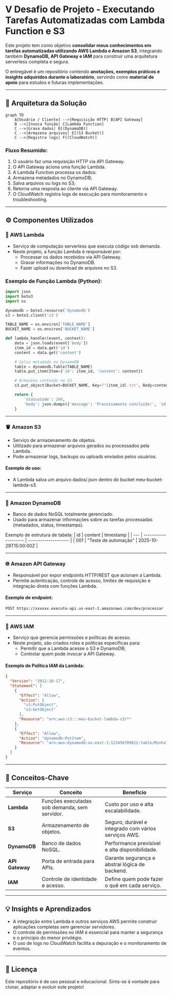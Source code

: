 # V Desafio de Projeto - Executando Tarefas Automatizadas com Lambda Function e S3

Este projeto tem como objetivo **consolidar meus conhecimentos em tarefas automatizadas utilizando AWS Lambda e Amazon S3**, integrando também **DynamoDB, API Gateway e IAM** para construir uma arquitetura serverless completa e segura.

O entregável é um repositório contendo **anotações, exemplos práticos e insights adquiridos durante o laboratório**, servindo como **material de apoio** para estudos e futuras implementações.

---

## 🧩 Arquitetura da Solução

```mermaid
graph TD
    A[Usuário / Cliente] -->|Requisição HTTP| B[API Gateway]
    B -->|Invoca função| C[Lambda Function]
    C -->|Grava dados| D[(DynamoDB)]
    C -->|Armazena arquivos| E[(S3 Bucket)]
    C -->|Registra logs| F[(CloudWatch)]
```
### Fluxo Resumido:

1. O usuário faz uma requisição HTTP via API Gateway.
2. O API Gateway aciona uma função Lambda.
3. A Lambda Function processa os dados:
4. Armazena metadados no DynamoDB;
5. Salva arquivos ou logs no S3;
6. Retorna uma resposta ao cliente via API Gateway.
7. O CloudWatch registra logs de execução para monitoramento e troubleshooting.

---

## ⚙️ Componentes Utilizados
### 🧠 AWS Lambda
- Serviço de computação serverless que executa código sob demanda.
- Neste projeto, a função Lambda é responsável por:
    - Processar os dados recebidos via API Gateway.
    - Gravar informações no DynamoDB.
    - Fazer upload ou download de arquivos no S3.

### Exemplo de Função Lambda (Python):

```python
import json
import boto3
import os

dynamodb = boto3.resource('dynamodb')
s3 = boto3.client('s3')

TABLE_NAME = os.environ['TABLE_NAME']
BUCKET_NAME = os.environ['BUCKET_NAME']

def lambda_handler(event, context):
    data = json.loads(event['body'])
    item_id = data.get('id')
    content = data.get('content')

    # Salva metadado no DynamoDB
    table = dynamodb.Table(TABLE_NAME)
    table.put_item(Item={'id': item_id, 'content': content})

    # Armazena conteúdo no S3
    s3.put_object(Bucket=BUCKET_NAME, Key=f"{item_id}.txt", Body=content)

    return {
        'statusCode': 200,
        'body': json.dumps({'message': 'Processamento concluído!', 'id': item_id})
    }
```
---
### 🪣 Amazon S3

- Serviço de armazenamento de objetos.
- Utilizado para armazenar arquivos gerados ou processados pela Lambda.
- Pode armazenar logs, backups ou uploads enviados pelos usuários.

#### Exemplo de uso:
- A Lambda salva um arquivo dados/<id>.json dentro do bucket meu-bucket-lambda-s3.

---

### 🧾 Amazon DynamoDB

- Banco de dados NoSQL totalmente gerenciado.
- Usado para armazenar informações sobre as tarefas processadas (metadados, status, timestamps).

Exemplo de estrutura de tabela:
| id  | content              | timestamp            |
| --- | -------------------- | -------------------- |
| 001 | "Teste de automação" | 2025-10-29T15:00:00Z |

---
### 🌐 Amazon API Gateway

- Responsável por expor endpoints HTTP/REST que acionam a Lambda.
- Permite autenticação, controle de acesso, limites de requisição e integração direta com funções Lambda.

#### Exemplo de endpoint:
```bash
POST https://xxxxxx.execute-api.us-east-1.amazonaws.com/dev/processar
```
--- 

### 🔐 AWS IAM

- Serviço que gerencia permissões e políticas de acesso.
- Neste projeto, são criados roles e políticas específicas para:
    - Permitir que a Lambda acesse o S3 e DynamoDB;
    - Controlar quem pode invocar a API Gateway.

#### Exemplo de Política IAM da Lambda:
```json
{
  "Version": "2012-10-17",
  "Statement": [
    {
      "Effect": "Allow",
      "Action": [
        "s3:PutObject",
        "s3:GetObject"
      ],
      "Resource": "arn:aws:s3:::meu-bucket-lambda-s3/*"
    },
    {
      "Effect": "Allow",
      "Action": "dynamodb:PutItem",
      "Resource": "arn:aws:dynamodb:us-east-1:123456789012:table/MinhaTabela"
    }
  ]
}
```
--- 

## 📘 Conceitos-Chave
| Serviço         | Conceito                                      | Benefício                                            |
| --------------- | --------------------------------------------- | ---------------------------------------------------- |
| **Lambda**      | Funções executadas sob demanda, sem servidor. | Custo por uso e alta escalabilidade.                 |
| **S3**          | Armazenamento de objetos.                     | Seguro, durável e integrado com vários serviços AWS. |
| **DynamoDB**    | Banco de dados NoSQL.                         | Performance previsível e alta disponibilidade.       |
| **API Gateway** | Porta de entrada para APIs.                   | Garante segurança e abstrai lógica de backend.       |
| **IAM**         | Controle de identidade e acesso.              | Define quem pode fazer o quê em cada serviço.        |

---
## 💡 Insights e Aprendizados
- A integração entre Lambda e outros serviços AWS permite construir aplicações completas sem gerenciar servidores.
- O controle de permissões no IAM é essencial para manter a segurança e o princípio do menor privilégio.
- O uso de logs no CloudWatch facilita a depuração e o monitoramento de eventos.
---

## 🧾 Licença

Este repositório é de uso pessoal e educacional.
Sinta-se à vontade para clonar, adaptar e evoluir este projeto!

